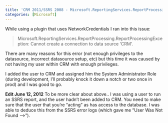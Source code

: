 ```yaml
---
title: 'CRM 2011/SSRS 2008 - Microsoft.ReportingServices.ReportProcessing. ReportProcessingException: Cannot create a connection to data source &#8216;CRM&#8217;.'
categories: [Microsoft]
---
```



While using a plugin that uses NetworkCredentials I ran into this issue:

> Microsoft.ReportingServices.ReportProcessing.ReportProcessingException: Cannot create a connection to data source ‘CRM’.

There are many reasons for this error (not enough privileges to the datasource, incorrect datasource setup, etc) but this time it was caused by not having my user within CRM with enough privileges.

I added the user to CRM and assigned him the System Administrator Role (during development, I’ll probably knock it down a notch or two once in prod) and I was good to go.

**Edit June 12, 2012**
To be more clear about above.. I was using a user to run an SSRS report, and the user hadn’t been added to CRM. You need to make sure that the user that you’re “acting” as has access to the database. I was able to deduce this from the SSRS error logs (which gave me “User Was Not Found —>”).
